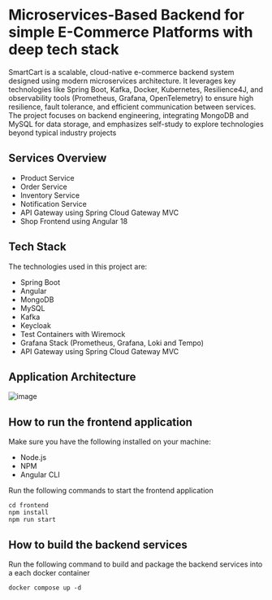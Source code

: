 # Microservices-Based Backend for simple E-Commerce Platforms with deep tech stack
SmartCart is a scalable, cloud-native e-commerce backend system designed using modern microservices architecture. It leverages key technologies like Spring Boot, Kafka, Docker, Kubernetes, Resilience4J, and observability tools (Prometheus, Grafana, OpenTelemetry) to ensure high resilience, fault tolerance, and efficient communication between services. The project focuses on backend engineering, integrating MongoDB and MySQL for data storage, and emphasizes self-study to explore technologies beyond typical industry projects

## Services Overview

- Product Service
- Order Service
- Inventory Service
- Notification Service
- API Gateway using Spring Cloud Gateway MVC
- Shop Frontend using Angular 18

## Tech Stack

The technologies used in this project are:

- Spring Boot
- Angular
- MongoDB
- MySQL
- Kafka
- Keycloak
- Test Containers with Wiremock
- Grafana Stack (Prometheus, Grafana, Loki and Tempo)
- API Gateway using Spring Cloud Gateway MVC


## Application Architecture
![image](https://github.com/user-attachments/assets/d4ef38bd-8ae5-4cc7-9ac5-7a8e5ec3c969)

## How to run the frontend application

Make sure you have the following installed on your machine:

- Node.js
- NPM
- Angular CLI

Run the following commands to start the frontend application

```shell
cd frontend
npm install
npm run start
```
## How to build the backend services

Run the following command to build and package the backend services into a each docker container

```shell
docker compose up -d
```
